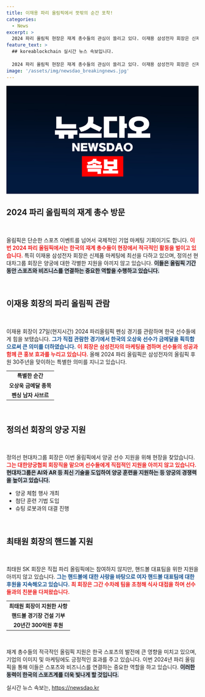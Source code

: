```yaml
---
title: 이재용 파리 올림픽에서 뜻밖의 순간 포착!
categories:
  - News
excerpt: >
  2024 파리 올림픽 현장은 재계 총수들의 관심이 쏠리고 있다. 이재용 삼성전자 회장은 신제품 마케팅을 겸해 회사를 응원하고, 정의선 현대차 회장은 양궁 선수 지원에 힘을 쏟고 있다. 올림픽을 통한 기업 이미지 극대화의 기회를 놓치지 않는 이들의 행보가 주목된다.
feature_text: >
  ## koreablockchain 실시간 뉴스 속보입니다.

  2024 파리 올림픽 현장은 재계 총수들의 관심이 쏠리고 있다. 이재용 삼성전자 회장은 신제품 마케팅을 겸해 회사를 응원하고, 정의선 현대차 회장은 양궁 선수 지원에 힘을 쏟고 있다. 올림픽을 통한 기업 이미지 극대화의 기회를 놓치지 않는 이들의 행보가 주목된다.
image: '/assets/img/newsdao_breakingnews.jpg'
---
```


<p><img src="/assets/img/newsdao_breakingnews.jpg" alt="koreablockchain 속보" /></p>

<h2 data-ke-size="size26">2024 파리 올림픽의 재계 총수 방문</h2>

<p data-ke-size="size16">&nbsp;</p>

<p>올림픽은 단순한 스포츠 이벤트를 넘어서 국제적인 기업 마케팅 기회이기도 합니다. <b><span style="color: #ee2323;">이번 2024 파리 올림픽에서는 한국의 재계 총수들이 현장에서 적극적인 활동을 벌이고 있습니다.</span></b> 특히 이재용 삼성전자 회장은 신제품 마케팅에 최선을 다하고 있으며, 정의선 현대차그룹 회장은 양궁에 대한 각별한 지원을 아끼지 않고 있습니다. <b><span style="background-color: #21538527;">이들은 올림픽 기간 동안 스포츠와 비즈니스를 연결하는 중요한 역할을 수행하고 있습니다.</span></b> </p>

<p data-ke-size="size16">&nbsp;</p>

<h2 data-ke-size="size26">이재용 회장의 파리 올림픽 관람</h2>

<p data-ke-size="size16">&nbsp;</p>

<p>이재용 회장이 27일(현지시간) 2024 파리올림픽 펜싱 경기를 관람하며 한국 선수들에게 힘을 보탰습니다. <b><span style="color: #1a5490;">그가 직접 관람한 경기에서 한국의 오상욱 선수가 금메달을 획득함으로써 큰 의미를 더하였습니다.</span></b> <b><span style="color: #ee2323;">이 회장은 삼성전자의 마케팅을 겸하며 선수들의 성공과 함께 큰 홍보 효과를 누리고 있습니다.</span></b> 올해 2024 파리 올림픽은 삼성전자의 올림픽 후원 30주년을 맞이하는 특별한 의미를 지니고 있습니다. </p>

<table style="width: 100%;">
<tr>
<td style="text-align: center; height: 17px;"><b>특별한 순간</b></td>
</tr>
<tr>
<td style="text-align: center; height: 17px;"><b>오상욱 금메달 종목</b></td>
</tr>
<tr>
<td style="text-align: center; height: 17px;"><b>펜싱 남자 사브르</b></td>
</tr>
</table>

<p data-ke-size="size16">&nbsp;</p>

<h2 data-ke-size="size26">정의선 회장의 양궁 지원</h2>

<p data-ke-size="size16">&nbsp;</p>

<p>정의선 현대차그룹 회장은 이번 올림픽에서 양궁 선수 지원을 위해 현장을 찾았습니다. <b><span style="color: #ee2323;">그는 대한양궁협회 회장직을 맡으며 선수들에게 직접적인 지원을 아끼지 않고 있습니다.</span></b> <b><span style="background-color: #21538527;">현대차그룹은 AI와 AR 등 최신 기술을 도입하여 양궁 훈련을 지원하는 등 양궁의 경쟁력을 높이고 있습니다.</span></b> </p>

<ul>
<li>양궁 체험 행사 개최</li>
<li>첨단 훈련 기법 도입</li>
<li>슈팅 로봇과의 대결 진행</li>
</ul>

<p data-ke-size="size16">&nbsp;</p>

<h2 data-ke-size="size26">최태원 회장의 핸드볼 지원</h2>

<p data-ke-size="size16">&nbsp;</p>

<p>최태원 SK 회장은 직접 파리 올림픽에는 참여하지 않지만, 핸드볼 대표팀을 위한 지원을 아끼지 않고 있습니다. <b><span style="color: #1a5490;">그는 핸드볼에 대한 사랑을 바탕으로 여자 핸드볼 대표팀에 대한 후원을 지속해오고 있습니다.</span></b> <b><span style="color: #ee2323;">최 회장은 그간 수차례 팀을 초청해 식사 대접을 하며 선수들과의 친분을 다져왔습니다.</span></b></p>

<table style="width: 100%;">
<tr>
<td style="text-align: center; height: 17px;"><b>최태원 회장이 지원한 사항</b></td>
</tr>
<tr>
<td style="text-align: center; height: 17px;"><b>핸드볼 경기장 건설 기부</b></td>
</tr>
<tr>
<td style="text-align: center; height: 17px;"><b>20년간 300억원 후원</b></td>
</tr>
</table>

<p data-ke-size="size16">&nbsp;</p>

<p>재계 총수들의 적극적인 올림픽 지원은 한국 스포츠의 발전에 큰 영향을 미치고 있으며, 기업의 이미지 및 마케팅에도 긍정적인 효과를 주고 있습니다. 이번 2024년 파리 올림픽을 통해 이들은 스포츠와 비즈니스를 연결하는 중요한 역할을 하고 있습니다. <b><span style="background-color: #21538527;">이러한 동력이 한국의 스포츠계를 더욱 빛나게 할 것입니다.</span></b></p>
실시간 뉴스 속보는, <a href="https://newsdao.kr" rel="dofollow">https://newsdao.kr</a>


